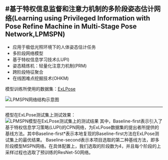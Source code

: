 #基于特权信息监督和注意力机制的多阶段姿态估计网络(Learning using Privileged Information with Pose Refine Machine in Multi-Stage Pose
Network,LPMSPN)
---
- 应用于极低光照环境下的人体姿态估计任务
- 多阶段网络模型
- 基于特权信息学习技术(LUPI)
- 姿态精炼机：轻量化注意力机制(PRM)
- 跨阶段特征聚合
- 在线困难点挖掘技术(OHKM)

模型训练所使用的数据集：[ExLPose](https://cg.postech.ac.kr/research/ExLPose/)

![LPMSPN网络结构示意图](https://github.com/Xuan-ll/LPMSPN/images/t7.png)
***
模型在ExLPose测试集上测试效果：
![LPMSPN模型在ExLPose测试集上的测试结果](https://github.com/Xuan-ll/LPMSPN/images/test.png)
其中，Baseline-first表示引入了基于特权信息学习策略(LUPI)的CPN网络，为ExLPose数据集的提出者所提供的基线方法。其中Baseline-first*表示本地复现的Baseline-first方法在ExLPose测试集上的最优结果。
Baseline-second表示本项目选取的第二种基线方法，即多阶段模型MSPN网络。在具体配置上，我们选取的阶段数为4，并且每个阶段的上采样过程也选取了预训练的ResNet-50网络。

